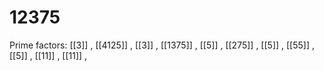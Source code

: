 # 12375

Prime factors: [[3]] , [[4125]] , [[3]] , [[1375]] , [[5]] , [[275]] , [[5]] , [[55]] , [[5]] , [[11]] , [[11]] , 